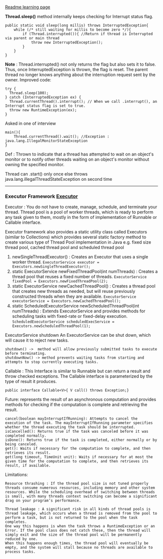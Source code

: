 [Readme learning page](https://docs.github.com/en/get-started/writing-on-github/getting-started-with-writing-and-formatting-on-github/basic-writing-and-formatting-syntax#styling-text)

__Thread.sleep()__ method internally keeps checking for Interrupt status flag.
```
public static void sleep(long millis) throws InterruptedException{
    while (/* still waiting for millis to become zero */){
        if (Thread.interrupted()){ //Return if thread is Interrupted via parent or main thread
            throw new InterruptedException();
        }
    }
}
```
__Note__ : Thread.interrupted() not only returns the flag but also sets it to false. Thus, once InterruptedException is
    thrown, the flag is reset. The parent thread no longer knows anything about the interruption request sent by the owner.
Improved code:
```
try {
  Thread.sleep(100);
} catch (InterruptedException ex) {
  Thread.currentThread().interrupt(); // When we call .interrupt(), an Interrupt status flag is set to true.
  throw new RuntimeException(ex);
}
```
Asked in one of interview

    main(){
        Thread.currentThread().wait(); //Exception : java.lang.IllegalMonitorStateException
    }

Def : Thrown to indicate that a thread has attempted to wait on an object's monitor or to notify other threads waiting
    on an object's monitor without owning the specified monitor.

Thread can .start() only once else throws java.lang.illegalThreadStateException on second time
***
### Executor Framework [Executor](https://medium.com/@gaurav.sahu1591/java-multi-threading-executor-framework-219260c5c4b2)
Executor : You do not have to create, manage, schedule, and terminate your thread.
Thread pool is a pool of worker threads, which is ready to perform any task given to them,
    mostly in the form of implementation of Runnable or Callable interface.

Executor framework also provides a static utility class called Executors (similar to Collections) which provides
    several static factory method to create various type of Thread Pool implementation in Java e.g. fixed size thread pool,
    cached thread pool and scheduled thread pool

1. newSingleThreadExecutor() : Creates an Executor that uses a single worker thread.
   `ExecutorService executor = Executors.newSingleThreadExecutor();`
2. static ExecutorService newFixedThreadPool(int numThreads) : Creates a thread pool that reuses a fixed number of threads.
   `ExecutorService fixedPool = Executors.newFixedThreadPool(2);`
3. static ExecutorService newCachedThreadPool() : Creates a thread pool that creates new threads as needed,
   but will reuse previously constructed threads when they are available.
   `ExecutorService executorService = Executors.newCachedThreadPool();`
4. static ScheduledExecutorService newScheduledThreadPool(int numThreads) : Extends ExecutorService and provides methods for scheduling tasks with fixed-rate or fixed-delay execution.
   `ScheduledExecutorService scheduledExecService = Executors.newScheduledThreadPool(1);` 

ExecutorService shutdown
An ExecutorService can be shut down, which will cause it to reject new tasks.

    shutdown() ->  method will allow previously submitted tasks to execute before terminating.
    shutdownNow() -> method prevents waiting tasks from starting and attempts to stop currently executing tasks.

Callable : This Interface is similar to Runnable but can return a result and throw checked exceptions.  The Callable interface is parameterized by the type of result it produces. 

    public interface Callable<V>{ V call() throws Exception;}

Future: represents the result of an asynchronous computation and provides methods for checking if the computation is complete and retrieving the result.

    cancel(boolean mayInterruptIfRunning): Attempts to cancel the execution of the task. The mayInterruptIfRunning parameter specifies whether the thread executing the task should be interrupted.
    isCancelled(): Returns true if the task was canceled before it was completed normally.
    isDone(): Returns true if the task is completed, either normally or by being canceled.
    get(): Waits if necessary for the computation to complete, and then retrieves its result.
    get(long timeout, TimeUnit unit): Waits if necessary for at most the given time for the computation to complete, and then retrieves its result, if available.

Limitations:

    Resource thrashing : If the thread pool size is not tuned properly threads consume numerous resources, including memory and other system resources. While the scheduling overhead of switching between threads is small, with many threads context switching can become a significant drag on your program’s performance.
    
    Thread leakage : A significant risk in all kinds of thread pools is thread leakage, which occurs when a thread is removed from the pool to perform a task, but is not returned to the pool when the task completes.
    One way this happens is when the task throws a RuntimeException or an Error. If the pool class does not catch these, then the thread will simply exit and the size of the thread pool will be permanently reduced by one.
    When this happens enough times, the thread pool will eventually be empty, and the system will stall because no threads are available to process tasks.


